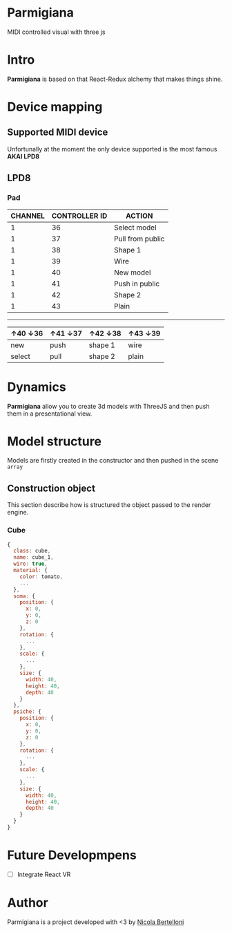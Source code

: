 # Parmigiana
MIDI controlled visual with three js 

# Intro 
**Parmigiana** is based on that React-Redux alchemy that makes things shine.   

# Device mapping 

## Supported MIDI device 
Unfortunally at the moment the only device supported is the most famous **AKAI LPD8**

## LPD8  
### Pad
| CHANNEL | CONTROLLER ID | ACTION           |
|---------|---------------|------------------|
| 1       | 36            | Select model     |
| 1       | 37            | Pull from public |
| 1       | 38            | Shape 1          |
| 1       | 39            | Wire             |
| 1       | 40            | New model        |
| 1       | 41            | Push in public   |
| 1       | 42            | Shape 2          |
| 1       | 43            | Plain            |

-----------------------
| ↑40 ↓36 | ↑41 ↓37 | ↑42 ↓38 | ↑43 ↓39 |
|---------|---------|---------|---------|
| new     | push    | shape 1 | wire    |
| select  | pull    | shape 2 | plain   |

# Dynamics 
**Parmigiana** allow you to create 3d models with ThreeJS and then push them in a presentational view. 

# Model structure
Models are firstly created in the constructor and then pushed in the scene `array`

## Construction object 
This section describe how is structured the object passed to the render engine. 

### Cube 
```javascript
{
  class: cube,
  name: cube_1,
  wire: true,
  material: {
    color: tomato,
    ...
  },
  soma: {
    position: {
      x: 0,
      y: 0,
      z: 0
    },
    rotation: {
      ...
    },
    scale: {
      ...
    },
    size: {
      width: 40,
      height: 40,
      depth: 40
    }
  },
  psiche: {
    position: {
      x: 0,
      y: 0,
      z: 0
    },
    rotation: {
      ...
    },
    scale: {
      ...
    },
    size: {
      width: 40,
      height: 40,
      depth: 40
    }
  }
}
```

# Future Developmpens
  - [ ] Integrate React VR 


# Author
Parmigiana is a project developed with <3 by [Nicola Bertelloni](nicola.bertelloni@gmail.com)